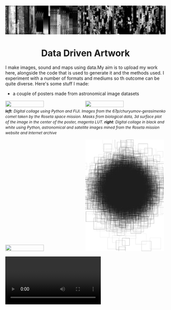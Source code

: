 ![](/banner.PNG)


<h1 align="center"> 
Data Driven Artwork
</h1>

I make images, sound and maps using data.My aim is to upload my work here, alongside the code that is used to generate it and the methods used. I experiment with a number of formats and mediums so th outcome can be quite diverse. Here's some stuff I made:

- a couple of posters made from astronomical image datasets
<p>
<img src="posterfinal.webp"  width="49%" height="20%"> <img src="sortgridnew.jpg"  width="49%" height="20%">
<em style="font-size: 12px;"> <b>left</b>: Digital collage using Python and FIJI. Images from the 67p/churyumov-gerasimenko comet taken by the Roseta space mission. Masks from biological data, 3d surface plot of the image in the center of the poster, magenta LUT. </em>
<em style="font-size: 12px;"> <b>right</b>: Digital collage in black and white using Python, astronomical and satellite images mined from the Roseta mission website and Internet archive</em>
</p>

<img src="cloudeq.jpg"  width="49%" height="20%"> <img src="tarkos.PNG"  width="49%" height="20%">

![](/MORPH.mp4)